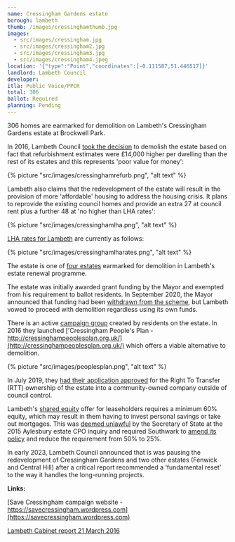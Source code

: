 ```yaml
---
name: Cressingham Gardens estate 
borough: lambeth
thumb: /images/cressinghamthumb.jpg
images:
  - src/images/cressingham.jpg
  - src/images/cressingham2.jpg
  - src/images/cressingham3.jpg
  - src/images/cressingham4.jpeg
location: '{"type":"Point","coordinates":[-0.111587,51.446517]}'
landlord: Lambeth Council
developer:
itla: Public Voice/PPCR
total: 306
ballot: Required
planning: Pending
---
```

306 homes are earmarked for demolition on Lambeth's Cressingham Gardens estate at Brockwell Park.

In 2016, Lambeth Council [took the decision](https://moderngov.lambeth.gov.uk/documents/s80093/Cabinet%20Report%20-%20March%202016%20v8.pdf) to demolish the estate based on fact that refurbishment estimates were £14,000 higher per dwelling than the rest of its estates and this represents 'poor value for money':

{% picture "src/images/cressinghamrefurb.png", "alt text" %}

Lambeth also claims that the redevelopment of the estate will result in the provision of more 'affordable' housing to address the housing crisis. It plans to reprovide the existing council homes and provide an extra 27 at council rent plus a further 48 at 'no higher than LHA rates':

{% picture "src/images/cressinghamlha.png", "alt text" %}

[LHA rates for Lambeth](https://lha-direct.voa.gov.uk/SearchResults.aspx?LocalAuthorityId=22&LHACategory=999&Month=6&Year=2020&SearchPageParameters=true) are currently as follows:

{% picture "src/images/cressinghamlharates.png", "alt text" %}

The estate is one of [four estates](/underthreat/lambeth/) earmarked for demolition in Lambeth's estate renewal programme.

The estate was initially awarded grant funding by the Mayor and exempted from his requirement to ballot residents. In September 2020, the Mayor announced that funding had been [withdrawn from the scheme](https://www.insidehousing.co.uk/news/news/gla-funding-withdrawn-for-three-major-council-estate-regeneration-schemes-68045), but Lambeth vowed to proceed with demolition regardless using its own funds.

There is an active [campaign group](https://savecressingham.wordpress.com) created by residents on the estate. In 2016 they launched ['Cressingham People's Plan - http://cressinghampeoplesplan.org.uk/](http://cressinghampeoplesplan.org.uk/) which offers a viable alternative to demolition.

{% picture "src/images/peoplesplan.png", "alt text" %}

In July 2019, they [had their application approved](http://www.brixtonbuzz.com/2019/07/cressingham-gardens-residents-win-right-to-transfer/) for the Right To Transfer (RTT) ownership of the estate into a community-owned company outside of council control.

Lambeth's [shared equity](https://moderngov.lambeth.gov.uk/documents/s87368/Appendix%20A2%20-%20HOMEOWNERS%20v5%20B.pdf) offer for leaseholders requires a minimum 60% equity, which may result in them having to invest personal savings or take out mortgages. This was [deemed unlawful](https://www.theguardian.com/society/2016/sep/16/government-blocks-controversial-plan-to-force-out-housing-estate-residents) by the Secretary of State at the 2015 Aylesbury estate CPO inquiry and required Southwark to [amend its policy](http://moderngov.southwarksites.com/documents/s74901/Report%20Amending%20the%20shared%20equity%20rehousing%20policy%20for%20qualifying%20homeowners%20affected%20by%20regenerati.pdf) and reduce the requirement from 50% to 25%.

In early 2023, Lambeth Council announced that is was pausing the redevelopment of Cressingham Gardens and two other estates (Fenwick and Central Hill) after a critical report recommended a ‘fundamental reset’ to the way it handles the long-running projects.

__Links:__

[Save Cressingham campaign website - https://savecressingham.wordpress.com](https://savecressingham.wordpress.com)

[Lambeth Cabinet report 21 March 2016](https://moderngov.lambeth.gov.uk/documents/s80093/Cabinet%20Report%20-%20March%202016%20v8.pdf)
